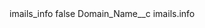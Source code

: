 <?xml version="1.0" encoding="UTF-8"?>
<CustomMetadata xmlns="http://soap.sforce.com/2006/04/metadata" xmlns:xsi="http://www.w3.org/2001/XMLSchema-instance" xmlns:xsd="http://www.w3.org/2001/XMLSchema">
    <label>imails_info</label>
    <protected>false</protected>
    <values>
        <field>Domain_Name__c</field>
        <value xsi:type="xsd:string">imails.info</value>
    </values>
</CustomMetadata>
